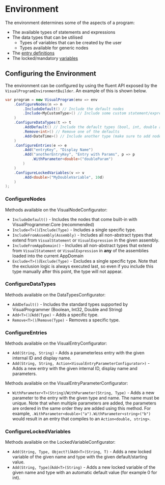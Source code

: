 # Environment

The environment determines some of the aspects of a program:
- The available types of statements and expressions
- The data types that can be utilised
	- Types of variables that can be created by the user
	- Types available for generic nodes
- The [entry definitions](entry-definition.md)
- The locked/mandatory [variables](variables.md)


## Configuring the Environment

The environment can be configured by using the fluent API exposed by the `VisualProgramEnvironmentBuilder`. An example of this is shown below.

```cs
var program = new VisualProgram(env => env
	.ConfigureNodes(n => n
		.IncludeDefault() // Include the default nodes
		.Include<MyCustomType>() // Include some custom statement/expression
	)
	.ConfigureDataTypes(t => t
		.AddDefault() // Include the default types (bool, int, double and string)
		.Remove<int>() // Remove one of the defaults
		.Add<DateTime>() // Include another type (make sure to add nodes that support this type)
	)
	.ConfigureEntries(e => e
		.Add("entryKey", "Display Name")
		.Add("anotherEntryKey", "Entry with Params", p => p
			.WithParameter<double>("doubleParam")
		)
	)
	.ConfigureLockedVariables(v => v
		.Add<double>("MyDoubleVariable", 10d)
	)
);

```

### ConfigureNodes

Methods available on the VisualNodeConfigurator:

- `IncludeDefault()` - Includes the nodes that come built-in with VisualProgrammer.Core (recommended)
- `Include<T>()`/`Include(Type)` - Includes a single specific type.
- `IncludeFromAssembly(Assembly)` - Includes all non-abstract types that extend from `VisualStatement` or `VisualExpression` in the given assembly.
- `IncludeFromAppDomain()` - Includes all non-abstract types that extend from `VisualStatement` or `VisualExpression` in **any** of the assemblies loaded into the current AppDomain
- `Exclude<T>()`/`Exclude(Type)` - Excludes a single specific type. Note that the exclusion logic is always executed last, so even if you include this type manually after this point, the type will not appear.


### ConfigureDataTypes

Methods available on the DataTypesConfigurator:

- `AddDefault()` - Includes the standard types supported by VisualProgrammer (Boolean, Int32, Double and String)
- `Add<T>()`/`Add(Type)` - Adds a specific type.
- `Remove<T>()`/`Remove(Type)` - Removes a specific type.


### ConfigureEntries

Methods available on the VisualEntryConfigurator:

- `Add(String, String)` - Adds a parameterless entry with the given internal ID and display name.
- `Add(String, String, Action<VisualEntryParameterConfigurator>)` - Adds a new entry with the given internal ID, display name and parameters.

Methods available on the VisualEntryParameterConfigurator:

- `WithParameter<T>(String)`/`WithParameter(String, Type)` - Adds a new parameter to the entry with the given type and name. The name must be unique. Note that when multiple parameters are added, the parameters are ordered in the same order they are added using this method. For example, `.WithParameter<double>("a").WithParameter<string>("b")` would result in an entry that compiles to an `Action<double, string>`.

### ConfigureLockedVariables

Methods available on the LockedVariableConfigurator:

- `Add(String, Type, Object?)`/`Add<T>(String, T)` - Adds a new locked variable of the given name and type with the given default/starting value.
- `Add(String, Type)`/`Add<T>(String)` - Adds a new locked variable of the given name and type with an automatic default value (for example 0 for int).